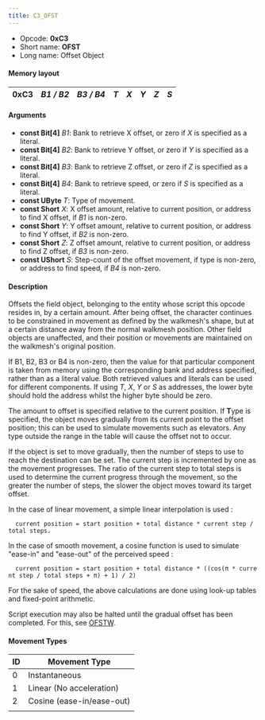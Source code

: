 ```yaml
---
title: C3_OFST
---
```


- Opcode: **0xC3**
- Short name: **OFST**
- Long name: Offset Object

#### Memory layout

| 0xC3 | *B1 / B2* | *B3 / B4* | *T* | *X* | *Y* | *Z* | *S* |
|------|-----------|-----------|-----|-----|-----|-----|-----|

#### Arguments

- **const Bit\[4\]** *B1*: Bank to retrieve X offset, or zero if *X* is specified as a literal.
- **const Bit\[4\]** *B2*: Bank to retrieve Y offset, or zero if *Y* is specified as a literal.
- **const Bit\[4\]** *B3*: Bank to retrieve Z offset, or zero if *Z* is specified as a literal.
- **const Bit\[4\]** *B4*: Bank to retrieve speed, or zero if *S* is specified as a literal.
- **const UByte** *T*: Type of movement.
- **const Short** *X*: X offset amount, relative to current position, or address to find X offset, if *B1* is non-zero.
- **const Short** *Y*: Y offset amount, relative to current position, or address to find Y offset, if *B2* is non-zero.
- **const Short** *Z*: Z offset amount, relative to current position, or address to find Z offset, if *B3* is non-zero.
- **const UShort** *S*: Step-count of the offset movement, if type is non-zero, or address to find speed, if *B4* is non-zero.

#### Description

Offsets the field object, belonging to the entity whose script this opcode resides in, by a certain amount. After being offset, the character continues to be constrained in movement as defined by the walkmesh's shape, but at a certain distance away from the normal walkmesh position. Other field objects are unaffected, and their position or movements are maintained on the walkmesh's original position.

If B1, B2, B3 or B4 is non-zero, then the value for that particular component is taken from memory using the corresponding bank and address specified, rather than as a literal value. Both retrieved values and literals can be used for different components. If using *T*, *X*, *Y* or *S* as addresses, the lower byte should hold the address whilst the higher byte should be zero.

The amount to offset is specified relative to the current position. If **T**ype is specified, the object moves gradually from its current point to the offset position; this can be used to simulate movements such as elevators. Any type outside the range in the table will cause the offset not to occur.

If the object is set to move gradually, then the number of steps to use to reach the destination can be set. The current step is incremented by one as the movement progresses. The ratio of the current step to total steps is used to determine the current progress through the movement, so the greater the number of steps, the slower the object moves toward its target offset.

In the case of linear movement, a simple linear interpolation is used :

`  current position = start position + total distance * current step / total steps.`

In the case of smooth movement, a cosine function is used to simulate "ease-in" and "ease-out" of the perceived speed :

`  current position = start position + total distance * ((cos(π * current step / total steps + π) + 1) / 2)`

For the sake of speed, the above calculations are done using look-up tables and fixed-point arithmetic.

Script execution may also be halted until the gradual offset has been completed. For this, see [OFSTW](C4_OFSTW.md).

#### Movement Types

| ID  | Movement Type             |
|-----|---------------------------|
| 0   | Instantaneous             |
| 1   | Linear (No acceleration)  |
| 2   | Cosine (ease-in/ease-out) |
|     |                           |
